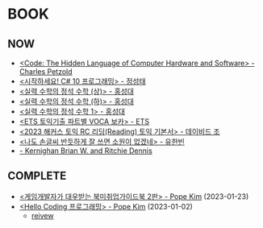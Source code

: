 # BOOK

## NOW
- [<Code: The Hidden Language of Computer Hardware and Software> - Charles Petzold](https://a.co/d/83XmOUW)
- [<시작하세요! C# 10 프로그래밍> - 정성태](http://www.yes24.com/Product/Goods/114854152)
- [<실력 수학의 정석 수학 (상)> - 홍성대](http://www.yes24.com/Product/Goods/37525988)
- [<실력 수학의 정석 수학 (하)> - 홍성대](http://www.yes24.com/Product/Goods/40926656)
- [<실력 수학의 정석 수학 1> - 홍성대](http://www.yes24.com/Product/Goods/54209556)
- [<ETS 토익기출 파트별 VOCA 보카> - ETS](http://www.yes24.com/Product/Goods/116467955)
- [<2023 해커스 토익 RC 리딩(Reading) 토익 기본서> - 데이비드 조](http://www.yes24.com/Product/Goods/116020437)
- [<나도 손글씨 반듯하게 잘 쓰면 소원이 없겠네> - 유한빈](http://www.yes24.com/product/goods/116575150)
- [<C Programming Language> - Kernighan Brian W. and Ritchie Dennis](https://a.co/d/e8btCGQ)
  
## COMPLETE
- [<게임개발자가 대우받는 북미취업가이드북 2판> - Pope Kim](https://ridibooks.com/books/2493000001) (2023-01-23)
- [<Hello Coding 프로그래밍> - Pope Kim](http://www.yes24.com/Product/Goods/57560258) (2023-01-02)
  - [reivew](https://medium.com/@godam612/comp0000-다시-공부해본-프로그래밍-기초-feeb6e5f809)
